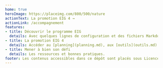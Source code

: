 ```yaml
---
home: true
heroImage: https://placeimg.com/800/500/nature
actionText: La promotion EIG 4 →
actionLink: /accompagnement
features:
- title: Découvrir le programme EIG
  details: Avec quelques lignes de configuration et des fichiers Markdown, vous vous concentrez sur le contenu de votre documentation.
- title: La promotion EIG 4
  details: Accéder au [planning](planning.md), aux [outils](outils.md)
- title: Mener à bien son défi
  details: Les ressources et bonnes pratiques.
footer: Les contenus accessibles dans ce dépôt sont placés sous Licence Ouverte 2.0 dans ce répertoire.
---
```

